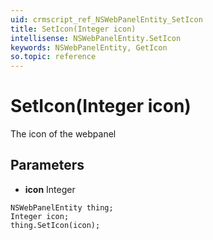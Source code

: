 ```yaml
---
uid: crmscript_ref_NSWebPanelEntity_SetIcon
title: SetIcon(Integer icon)
intellisense: NSWebPanelEntity.SetIcon
keywords: NSWebPanelEntity, GetIcon
so.topic: reference
---
```


# SetIcon(Integer icon)

The icon of the webpanel

## Parameters

* **icon** Integer

```crmscript
NSWebPanelEntity thing;
Integer icon;
thing.SetIcon(icon);
```

